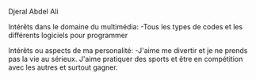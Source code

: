 Djeral Abdel Ali

Intérêts dans le domaine du multimédia:
-Tous les types de codes et les différents logiciels pour programmer

Intérêts ou aspects de ma personalité:
-J'aime me divertir et je ne prends pas la vie au sérieux. J'aime pratiquer des sports et être en compétition avec les autres et surtout gagner.
